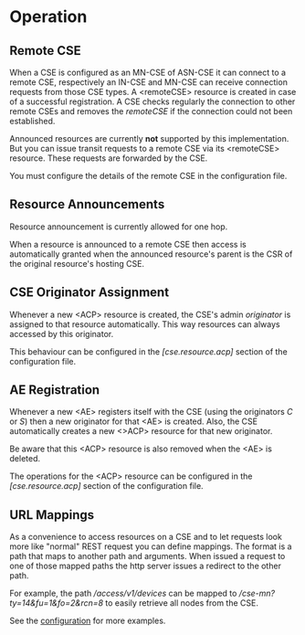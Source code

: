 # Operation

## Remote CSE

When a CSE is configured as an MN-CSE of ASN-CSE it can connect to a remote CSE, respectively an IN-CSE and MN-CSE can receive connection requests from those CSE types. A &lt;remoteCSE> resource is created in case of a successful registration. A CSE checks regularly the connection to other remote CSEs and removes the *remoteCSE* if the connection could not been established.

Announced resources are currently **not** supported by this implementation. But you can issue transit requests to a remote CSE via its &lt;remoteCSE> resource. These requests are forwarded by the CSE.

You must configure the details of the remote CSE in the configuration file.


## Resource Announcements

Resource announcement is currently allowed for one hop.

When a resource is announced to a remote CSE then access is automatically granted when the announced resource's parent is the CSR of the original resource's hosting CSE.

## CSE Originator Assignment

Whenever a new &lt;ACP> resource is created, the CSE's admin *originator* is assigned to that resource automatically. This way resources can always accessed by this originator.

This behaviour can be configured in the *[cse.resource.acp]* section of the configuration file.


## AE Registration

Whenever a new &lt;AE> registers itself with the CSE (using the originators *C* or *S*) then a new originator for that &lt;AE> is created. Also, the CSE automatically creates a new &lt;>ACP> resource for that new originator.

Be aware that this &lt;ACP> resource is also removed when the &lt;AE> is deleted.

The operations for the &lt;ACP> resource can be configured in the *[cse.resource.acp]* section of the configuration file.


## URL Mappings

As a convenience to access resources on a CSE and to let requests look more like "normal" REST request you can define mappings. The format is a path that maps to another path and arguments. When issued a request to one of those mapped paths the http server issues a redirect to the other path.

For example, the path */access/v1/devices* can be mapped to */cse-mn?ty=14&fu=1&fo=2&rcn=8* to easily retrieve all nodes from the CSE.

See the [configuration](Configuration.md) for more examples.

